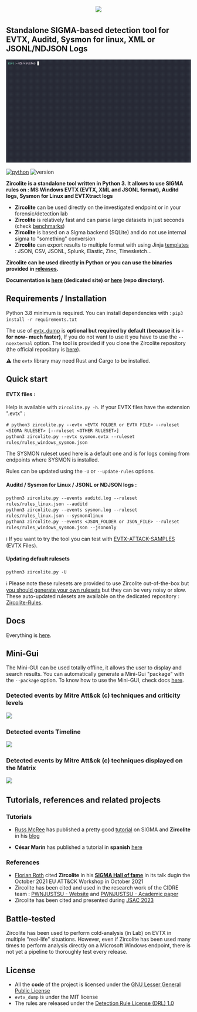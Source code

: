 # <p align="center">![](pics/zircolite_400.png)</p>

## Standalone SIGMA-based detection tool for EVTX, Auditd, Sysmon for linux, XML or JSONL/NDJSON Logs 
![](pics/Zircolite_v2.9.gif)

[![python](https://img.shields.io/badge/python-3.8-blue)](https://www.python.org/)
![version](https://img.shields.io/badge/Architecture-64bit-red)

**Zircolite is a standalone tool written in Python 3. It allows to use SIGMA rules on : MS Windows EVTX (EVTX, XML and JSONL format), Auditd logs, Sysmon for Linux and EVTXtract logs**

- **Zircolite** can be used directly on the investigated endpoint or in your forensic/detection lab
- **Zircolite** is relatively fast and can parse large datasets in just seconds (check [benchmarks](docs/Internals.md#benchmarks))
- **Zircolite** is based on a Sigma backend (SQLite) and do not use internal sigma to "something" conversion
- **Zircolite** can export results to multiple format with using Jinja [templates](templates) : JSON, CSV, JSONL, Splunk, Elastic, Zinc, Timesketch...

**Zircolite can be used directly in Python or you can use the binaries provided in [releases](https://github.com/wagga40/Zircolite/releases).** 

**Documentation is [here](https://wagga40.github.io/Zircolite/) (dedicated site) or [here](docs) (repo directory).**

## Requirements / Installation

Python 3.8 minimum is required. You can install dependencies with : `pip3 install -r requirements.txt`

The use of [evtx_dump](https://github.com/omerbenamram/evtx) is **optional but required by default (because it is -for now- much faster)**, If you do not want to use it you have to use the `--noexternal` option. The tool is provided if you clone the Zircolite repository (the official repository is [here](https://github.com/omerbenamram/evtx)).

:warning: the `evtx` library may need Rust and Cargo to be installed.

## Quick start

#### EVTX files : 

Help is available with `zircolite.py -h`. If your EVTX files have the extension ".evtx" :

```shell
# python3 zircolite.py --evtx <EVTX FOLDER or EVTX FILE> --ruleset <SIGMA RULESET> [--ruleset <OTHER RULESET>]
python3 zircolite.py --evtx sysmon.evtx --ruleset rules/rules_windows_sysmon.json
```

The SYSMON ruleset used here is a default one and is for logs coming from endpoints where SYSMON is installed. 

Rules can be updated using the `-U` or `--update-rules` options.

#### Auditd / Sysmon for Linux / JSONL or NDJSON logs : 

```shell
python3 zircolite.py --events auditd.log --ruleset rules/rules_linux.json --auditd
python3 zircolite.py --events sysmon.log --ruleset rules/rules_linux.json --sysmon4linux
python3 zircolite.py --events <JSON_FOLDER or JSON_FILE> --ruleset rules/rules_windows_sysmon.json --jsononly
```

:information_source: If you want to try the tool you can test with [EVTX-ATTACK-SAMPLES](https://github.com/sbousseaden/EVTX-ATTACK-SAMPLES) (EVTX Files).

#### Updating default rulesets

```shell
python3 zircolite.py -U
```

:information_source: Please note these rulesets are provided to use Zircolite out-of-the-box but [you should generate your own rulesets](#why-you-should-build-your-own-rulesets) but they can be very noisy or slow. These auto-updated rulesets are available on the dedicated repository : [Zircolite-Rules](https://github.com/wagga40/Zircolite-Rules).

## Docs

Everything is [here](docs).

## Mini-Gui

The Mini-GUI can be used totally offline, it allows the user to display and search results. You can automatically generate a Mini-Gui "package" with the `--package` option. To know how to use the Mini-GUI, check docs [here](docs/Advanced.md#mini-gui).

### Detected events by Mitre Att&ck (c) techniques and criticity levels

![](pics/gui.webp)

### Detected events Timeline

![](pics/gui-timeline.webp)

### Detected events by Mitre Att&ck (c) techniques displayed on the Matrix 

![](pics/gui-matrix.webp)

## Tutorials, references and related projects

### Tutorials

- [Russ McRee](https://holisticinfosec.io) has published a pretty good [tutorial](https://holisticinfosec.io/post/2021-09-28-zircolite/) on SIGMA and **Zircolite** in his [blog](https://holisticinfosec.io/post/2021-09-28-zircolite/)

- **César Marín** has published a tutorial in **spanish** [here](https://derechodelared.com/zircolite-ejecucion-de-reglas-sigma-en-ficheros-evtx/)

### References 

- [Florian Roth](https://github.com/Neo23x0/) cited **Zircolite** in his [**SIGMA Hall of fame**](https://github.com/Neo23x0/Talks/blob/master/Sigma_Hall_of_Fame_20211022.pdf) in its talk dugin the October 2021 EU ATT&CK Workshop in October 2021
- Zircolite has been cited and used in the research work of the CIDRE team : [PWNJUSTSU - Website](https://pwnjutsu.irisa.fr) and [PWNJUSTSU - Academic paper](https://hal.inria.fr/hal-03694719/document)
- Zircolite has been cited and presented during [JSAC 2023](https://jsac.jpcert.or.jp/archive/2023/pdf/JSAC2023_workshop_sigma_jp.pdf)

## Battle-tested

Zircolite has been used to perform cold-analysis (in Lab) on EVTX in multiple "real-life" situations. 
However, even if Zircolite has been used many times to perform analysis directly on a Microsoft Windows endpoint, there is not yet a pipeline to thoroughly test every release.

## License

- All the **code** of the project is licensed under the [GNU Lesser General Public License](https://www.gnu.org/licenses/lgpl-3.0.en.html)
- `evtx_dump` is under the MIT license
- The rules are released under the [Detection Rule License (DRL) 1.0](https://github.com/Neo23x0/sigma/blob/master/LICENSE.Detection.Rules.md)
